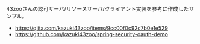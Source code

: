 43zooさんの認可サーバ/リソースサーバ/クライアント実装を参考に作成したサンプル。
- https://qiita.com/kazuki43zoo/items/9cc00f0c92c7b0e1e529
- https://github.com/kazuki43zoo/spring-security-oauth-demo
